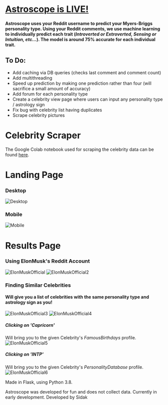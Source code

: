 # [Astroscope is LIVE!](http://astrosco.pe)
#### Astroscope uses your Reddit username to predict your Myers-Briggs personality type. Using your Reddit comments, we use machine learning to individually predict each trait (_Introverted or Extroverted, Sensing or Intuition, etc..._). The model is around 75% accurate for each individual trait. 

## To Do:
- Add caching via DB queries (checks last comment and comment count)
- Add multithreading
- Speed up prediction by making one prediction rather than four (will sacrifice a small amount of accuracy)
- Add forum for each personality type
- Create a celebrity view page where users can input any personality type / astrology sign
- Fix bug with celebrity list having duplicates
- Scrape celebrity pictures

# Celebrity Scraper
The Google Colab notebook used for scraping the celebrity data can be found [here](https://colab.research.google.com/drive/1FUCQgghwkz8-myymJyQv1XwmBxQw9MHR?usp=sharing).

# Landing Page
### Desktop
![Desktop](https://i.imgur.com/Nguf48a.png)
### Mobile
![Mobile](https://i.imgur.com/btqDevU.png)

# Results Page
### Using ElonMusk's Reddit Account
![ElonMuskOfficial](https://i.imgur.com/iT3PYie.png)
![ElonMuskOfficial2](https://i.imgur.com/RptbsJh.png)

### Finding Similar Celebrities
#### Will give you a list of celebrities with the same personality type and astrology sign as you!
![ElonMuskOfficial3](https://i.imgur.com/dxA33QD.png)
![ElonMuskOfficial4](https://i.imgur.com/At5LCCf.png)

##### Clicking on 'Capricorn'
Will bring you to the given Celebrity's _FamousBirthdays_ profile. 
![ElonMuskOfficial5](https://i.imgur.com/v1lcHC9.png)
##### Clicking on 'INTP'
Will bring you to the given Celebrity's _PersonalityDatabase_ profile. 
![ElonMuskOfficial6](https://i.imgur.com/w0m9b93.png)

Made in Flask, using Python 3.8.

Astroscope was developed for fun and does not collect data.
Currently in early development.
Developed by Sidak

